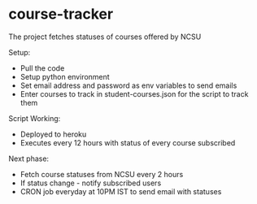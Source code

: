 # course-tracker
The project fetches statuses of courses offered by NCSU

Setup:
- Pull the code
- Setup python environment
- Set email address and password as env variables to send emails
- Enter courses to track in student-courses.json for the script to track them

Script Working:
- Deployed to heroku
- Executes every 12 hours with status of every course subscribed

Next phase:
- Fetch course statuses from NCSU every 2 hours
- If status change - notify subscribed users
- CRON job everyday at 10PM IST to send email with statuses
